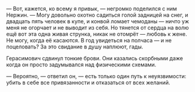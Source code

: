 — Вот, кажется, ко всему я привык, — негромко поделился с ним Нержин. — Могу довольно охотно садиться голой задницей на снег, и двадцать пять человек в купе, и конвой ломает чемоданы — ничто уж меня не огорчает и не выводит из себя. Но тянется от сердца на волю ещё вот эта одна живая струнка, никак не отомрёт — любовь к жене. Не могу, когда её касаются. В год увидеться на полчаса — и не поцеловать? За это свидание в душу наплюют, гады.

Герасимович сдвинул тонкие брови. Они казались скорбными даже когда он просто задумывался над физическими схемами.

— Вероятно, — ответил он, — есть только один путь к неуязвимости: убить в себе все привязанности и отказаться от всех желаний.